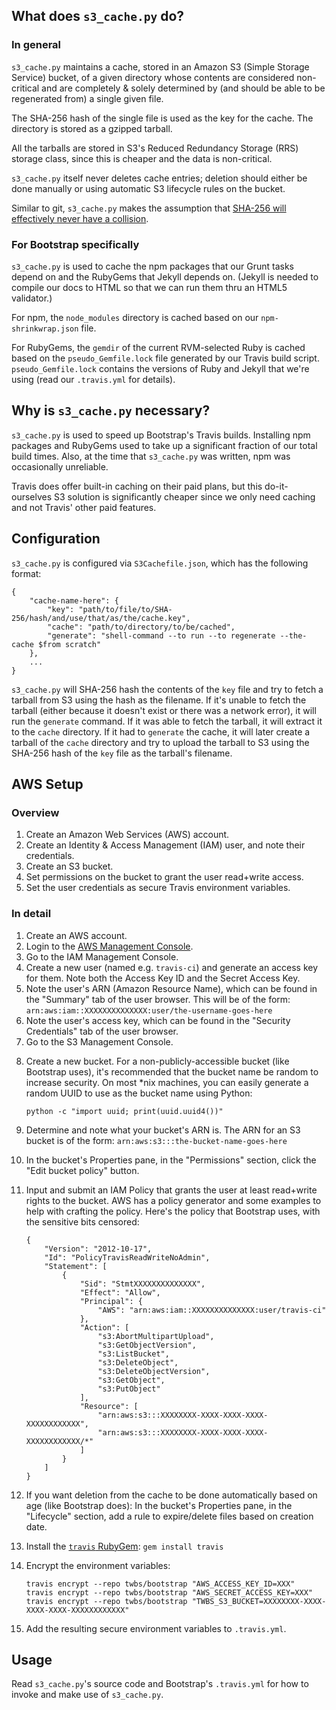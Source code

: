 <h2>What does <code>s3_cache.py</code> do?</h2>

<h3>In general</h3>

<p><code>s3_cache.py</code> maintains a cache, stored in an Amazon S3 (Simple Storage Service) bucket, of a given directory whose contents are considered non-critical and are completely &amp; solely determined by (and should be able to be regenerated from) a single given file.</p>

<p>The SHA-256 hash of the single file is used as the key for the cache. The directory is stored as a gzipped tarball.</p>

<p>All the tarballs are stored in S3's Reduced Redundancy Storage (RRS) storage class, since this is cheaper and the data is non-critical.</p>

<p><code>s3_cache.py</code> itself never deletes cache entries; deletion should either be done manually or using automatic S3 lifecycle rules on the bucket.</p>

<p>Similar to git, <code>s3_cache.py</code> makes the assumption that <a href="http://stackoverflow.com/questions/4014090/is-it-safe-to-ignore-the-possibility-of-sha-collisions-in-practice">SHA-256 will effectively never have a collision</a>.</p>

<h3>For Bootstrap specifically</h3>

<p><code>s3_cache.py</code> is used to cache the npm packages that our Grunt tasks depend on and the RubyGems that Jekyll depends on. (Jekyll is needed to compile our docs to HTML so that we can run them thru an HTML5 validator.)</p>

<p>For npm, the <code>node_modules</code> directory is cached based on our <code>npm-shrinkwrap.json</code> file.</p>

<p>For RubyGems, the <code>gemdir</code> of the current RVM-selected Ruby is cached based on the <code>pseudo_Gemfile.lock</code> file generated by our Travis build script.
<code>pseudo_Gemfile.lock</code> contains the versions of Ruby and Jekyll that we're using (read our <code>.travis.yml</code> for details).</p>

<h2>Why is <code>s3_cache.py</code> necessary?</h2>

<p><code>s3_cache.py</code> is used to speed up Bootstrap's Travis builds. Installing npm packages and RubyGems used to take up a significant fraction of our total build times. Also, at the time that <code>s3_cache.py</code> was written, npm was occasionally unreliable.</p>

<p>Travis does offer built-in caching on their paid plans, but this do-it-ourselves S3 solution is significantly cheaper since we only need caching and not Travis' other paid features.</p>

<h2>Configuration</h2>

<p><code>s3_cache.py</code> is configured via <code>S3Cachefile.json</code>, which has the following format:</p>

<pre><code class="json">{
    "cache-name-here": {
        "key": "path/to/file/to/SHA-256/hash/and/use/that/as/the/cache.key",
        "cache": "path/to/directory/to/be/cached",
        "generate": "shell-command --to run --to regenerate --the-cache $from scratch"
    },
    ...
}
</code></pre>

<p><code>s3_cache.py</code> will SHA-256 hash the contents of the <code>key</code> file and try to fetch a tarball from S3 using the hash as the filename.
If it's unable to fetch the tarball (either because it doesn't exist or there was a network error), it will run the <code>generate</code> command. If it was able to fetch the tarball, it will extract it to the <code>cache</code> directory.
If it had to <code>generate</code> the cache, it will later create a tarball of the <code>cache</code> directory and try to upload the tarball to S3 using the SHA-256 hash of the <code>key</code> file as the tarball's filename.</p>

<h2>AWS Setup</h2>

<h3>Overview</h3>

<ol>
<li>Create an Amazon Web Services (AWS) account.</li>
<li>Create an Identity &amp; Access Management (IAM) user, and note their credentials.</li>
<li>Create an S3 bucket.</li>
<li>Set permissions on the bucket to grant the user read+write access.</li>
<li>Set the user credentials as secure Travis environment variables.</li>
</ol>

<h3>In detail</h3>

<ol>
<li>Create an AWS account.</li>
<li>Login to the <a href="https://console.aws.amazon.com">AWS Management Console</a>.</li>
<li>Go to the IAM Management Console.</li>
<li>Create a new user (named e.g. <code>travis-ci</code>) and generate an access key for them. Note both the Access Key ID and the Secret Access Key.</li>
<li>Note the user's ARN (Amazon Resource Name), which can be found in the "Summary" tab of the user browser. This will be of the form: <code>arn:aws:iam::XXXXXXXXXXXXXX:user/the-username-goes-here</code></li>
<li>Note the user's access key, which can be found in the "Security Credentials" tab of the user browser.</li>
<li>Go to the S3 Management Console.</li>
<li><p>Create a new bucket. For a non-publicly-accessible bucket (like Bootstrap uses), it's recommended that the bucket name be random to increase security. On most *nix machines, you can easily generate a random UUID to use as the bucket name using Python:</p>

<pre><code class="bash">python -c "import uuid; print(uuid.uuid4())"
</code></pre></li>
<li><p>Determine and note what your bucket's ARN is. The ARN for an S3 bucket is of the form: <code>arn:aws:s3:::the-bucket-name-goes-here</code></p></li>
<li>In the bucket's Properties pane, in the "Permissions" section, click the "Edit bucket policy" button.</li>
<li><p>Input and submit an IAM Policy that grants the user at least read+write rights to the bucket. AWS has a policy generator and some examples to help with crafting the policy. Here's the policy that Bootstrap uses, with the sensitive bits censored:</p>

<pre><code class="json">{
    "Version": "2012-10-17",
    "Id": "PolicyTravisReadWriteNoAdmin",
    "Statement": [
        {
            "Sid": "StmtXXXXXXXXXXXXXX",
            "Effect": "Allow",
            "Principal": {
                "AWS": "arn:aws:iam::XXXXXXXXXXXXXX:user/travis-ci"
            },
            "Action": [
                "s3:AbortMultipartUpload",
                "s3:GetObjectVersion",
                "s3:ListBucket",
                "s3:DeleteObject",
                "s3:DeleteObjectVersion",
                "s3:GetObject",
                "s3:PutObject"
            ],
            "Resource": [
                "arn:aws:s3:::XXXXXXXX-XXXX-XXXX-XXXX-XXXXXXXXXXXX",
                "arn:aws:s3:::XXXXXXXX-XXXX-XXXX-XXXX-XXXXXXXXXXXX/*"
            ]
        }
    ]
}
</code></pre></li>
<li><p>If you want deletion from the cache to be done automatically based on age (like Bootstrap does): In the bucket's Properties pane, in the "Lifecycle" section, add a rule to expire/delete files based on creation date.</p></li>
<li>Install the <a href="https://github.com/travis-ci/travis"><code>travis</code> RubyGem</a>: <code>gem install travis</code></li>
<li><p>Encrypt the environment variables:</p>

<pre><code class="bash">travis encrypt --repo twbs/bootstrap "AWS_ACCESS_KEY_ID=XXX"
travis encrypt --repo twbs/bootstrap "AWS_SECRET_ACCESS_KEY=XXX"
travis encrypt --repo twbs/bootstrap "TWBS_S3_BUCKET=XXXXXXXX-XXXX-XXXX-XXXX-XXXXXXXXXXXX"
</code></pre></li>
<li><p>Add the resulting secure environment variables to <code>.travis.yml</code>.</p></li>
</ol>

<h2>Usage</h2>

<p>Read <code>s3_cache.py</code>'s source code and Bootstrap's <code>.travis.yml</code> for how to invoke and make use of <code>s3_cache.py</code>.</p>
